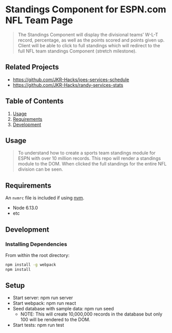 # Standings Component for ESPN.com NFL Team Page

> The Standings Component will display the divisional teams’ W-L-T record, percentage,  as well as the points scored and points given up.  Client will be able to click to full standings which will redirect to the full NFL team standings Component (stretch milestone).

## Related Projects

  - https://github.com/JKR-Hacks/joes-services-schedule
  - https://github.com/JKR-Hacks/randy-services-stats

## Table of Contents

1. [Usage](#Usage)
1. [Requirements](#requirements)
1. [Development](#development)

## Usage

> To understand how to create a sports team standings module for ESPN with over 10 million records. This repo will render a standings module to the DOM. When clicked the full standings for the entire NFL division can be seen.

## Requirements

An `nvmrc` file is included if using [nvm](https://github.com/creationix/nvm).

- Node 6.13.0
- etc

## Development

### Installing Dependencies

From within the root directory:

```sh
npm install -g webpack
npm install
```

## Setup

- Start server: npm run server
- Start webpack: npm run react
- Seed database with sample data: npm run seed
  - NOTE: This will create 10,000,000 records in the database but only 100 will be rendered to the DOM.
- Start tests: npm run test

